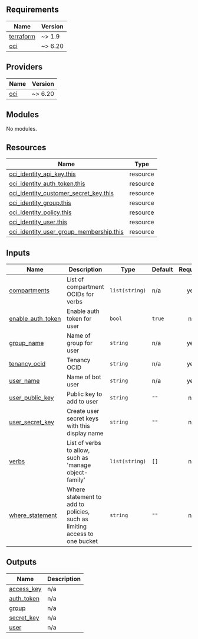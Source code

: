 <!-- BEGIN_TF_DOCS -->
## Requirements

| Name | Version |
|------|---------|
| <a name="requirement_terraform"></a> [terraform](#requirement\_terraform) | ~> 1.9 |
| <a name="requirement_oci"></a> [oci](#requirement\_oci) | ~> 6.20 |

## Providers

| Name | Version |
|------|---------|
| <a name="provider_oci"></a> [oci](#provider\_oci) | ~> 6.20 |

## Modules

No modules.

## Resources

| Name | Type |
|------|------|
| [oci_identity_api_key.this](https://registry.terraform.io/providers/oracle/oci/latest/docs/resources/identity_api_key) | resource |
| [oci_identity_auth_token.this](https://registry.terraform.io/providers/oracle/oci/latest/docs/resources/identity_auth_token) | resource |
| [oci_identity_customer_secret_key.this](https://registry.terraform.io/providers/oracle/oci/latest/docs/resources/identity_customer_secret_key) | resource |
| [oci_identity_group.this](https://registry.terraform.io/providers/oracle/oci/latest/docs/resources/identity_group) | resource |
| [oci_identity_policy.this](https://registry.terraform.io/providers/oracle/oci/latest/docs/resources/identity_policy) | resource |
| [oci_identity_user.this](https://registry.terraform.io/providers/oracle/oci/latest/docs/resources/identity_user) | resource |
| [oci_identity_user_group_membership.this](https://registry.terraform.io/providers/oracle/oci/latest/docs/resources/identity_user_group_membership) | resource |

## Inputs

| Name | Description | Type | Default | Required |
|------|-------------|------|---------|:--------:|
| <a name="input_compartments"></a> [compartments](#input\_compartments) | List of compartment OCIDs for verbs | `list(string)` | n/a | yes |
| <a name="input_enable_auth_token"></a> [enable\_auth\_token](#input\_enable\_auth\_token) | Enable auth token for user | `bool` | `true` | no |
| <a name="input_group_name"></a> [group\_name](#input\_group\_name) | Name of group for user | `string` | n/a | yes |
| <a name="input_tenancy_ocid"></a> [tenancy\_ocid](#input\_tenancy\_ocid) | Tenancy OCID | `string` | n/a | yes |
| <a name="input_user_name"></a> [user\_name](#input\_user\_name) | Name of bot user | `string` | n/a | yes |
| <a name="input_user_public_key"></a> [user\_public\_key](#input\_user\_public\_key) | Public key to add to user | `string` | `""` | no |
| <a name="input_user_secret_key"></a> [user\_secret\_key](#input\_user\_secret\_key) | Create user secret keys with this display name | `string` | `""` | no |
| <a name="input_verbs"></a> [verbs](#input\_verbs) | List of verbs to allow, such as 'manage object-family' | `list(string)` | `[]` | no |
| <a name="input_where_statement"></a> [where\_statement](#input\_where\_statement) | Where statement to add to policies, such as limiting access to one bucket | `string` | `""` | no |

## Outputs

| Name | Description |
|------|-------------|
| <a name="output_access_key"></a> [access\_key](#output\_access\_key) | n/a |
| <a name="output_auth_token"></a> [auth\_token](#output\_auth\_token) | n/a |
| <a name="output_group"></a> [group](#output\_group) | n/a |
| <a name="output_secret_key"></a> [secret\_key](#output\_secret\_key) | n/a |
| <a name="output_user"></a> [user](#output\_user) | n/a |
<!-- END_TF_DOCS -->